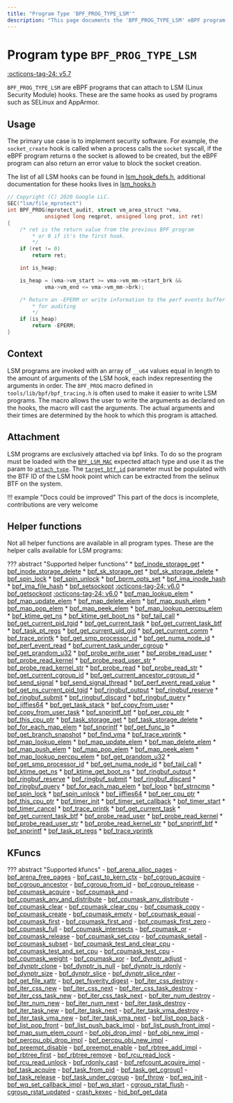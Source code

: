 ```yaml
---
title: "Program Type 'BPF_PROG_TYPE_LSM'"
description: "This page documents the 'BPF_PROG_TYPE_LSM' eBPF program type, including its definition, usage, program types that can use it, and examples."
---
```

# Program type `BPF_PROG_TYPE_LSM`

<!-- [FEATURE_TAG](BPF_PROG_TYPE_LSM) -->
[:octicons-tag-24: v5.7](https://github.com/torvalds/linux/commit/fc611f47f2188ade2b48ff6902d5cce8baac0c58)
<!-- [/FEATURE_TAG] -->

`BPF_PROG_TYPE_LSM` are eBPF programs that can attach to LSM (Linux Security Module) hooks. These are the same hooks as used by programs such as SELinux and AppArmor.

## Usage

The primary use case is to implement security software. For example, the `socket_create` hook is called when a process calls the `socket` syscall, if the eBPF program returns `0`
the socket is allowed to be created, but the eBPF program can also return an error value to block the socket creation.

The list of all LSM hooks can be found in [lsm_hook_defs.h](https://github.com/torvalds/linux/blob/457391b0380335d5e9a5babdec90ac53928b23b4/include/linux/lsm_hook_defs.h), additional documentation for these hooks lives in [lsm_hooks.h](https://github.com/torvalds/linux/blob/457391b0380335d5e9a5babdec90ac53928b23b4/include/linux/lsm_hooks.h) 

```c
// Copyright (C) 2020 Google LLC.
SEC("lsm/file_mprotect")
int BPF_PROG(mprotect_audit, struct vm_area_struct *vma,
            unsigned long reqprot, unsigned long prot, int ret)
{
    /* ret is the return value from the previous BPF program
        * or 0 if it's the first hook.
        */
    if (ret != 0)
        return ret;

    int is_heap;

    is_heap = (vma->vm_start >= vma->vm_mm->start_brk &&
            vma->vm_end <= vma->vm_mm->brk);

    /* Return an -EPERM or write information to the perf events buffer
        * for auditing
        */
    if (is_heap)
        return -EPERM;
}
```

## Context

LSM programs are invoked with an array of `__u64` values equal in length to the amount of arguments of the LSM hook, each index representing the arguments in order. The `BPF_PROG` macro defined in `tools/lib/bpf/bpf_tracing.h` is often used to make it easier to write LSM programs. The macro allows the user to write the arguments as declared on the hooks, the macro will cast the arguments. The actual arguments and their times are determined by the hook to which this program is attached.

## Attachment

LSM programs are exclusively attached via bpf links. To do so the program must be loaded with the [`BPF_LSM_MAC`](../syscall/BPF_LINK_CREATE.md#bpf_lsm_mac) expected attach type and use it as the param to [`attach_type`](../syscall/BPF_LINK_CREATE.md#attach_type). The [`target_btf_id`](../syscall/BPF_LINK_CREATE.md#target_btf_id) parameter must be populated with the BTF ID of the LSM hook point which can be extracted from the selinux BTF on the system.

!!! example "Docs could be improved"
    This part of the docs is incomplete, contributions are very welcome

## Helper functions

Not all helper functions are available in all program types. These are the helper calls available for LSM programs:

<!-- DO NOT EDIT MANUALLY -->
<!-- [PROG_HELPER_FUNC_REF] -->
??? abstract "Supported helper functions"
    * [bpf_inode_storage_get](../helper-function/bpf_inode_storage_get.md)
    * [bpf_inode_storage_delete](../helper-function/bpf_inode_storage_delete.md)
    * [bpf_sk_storage_get](../helper-function/bpf_sk_storage_get.md)
    * [bpf_sk_storage_delete](../helper-function/bpf_sk_storage_delete.md)
    * [bpf_spin_lock](../helper-function/bpf_spin_lock.md)
    * [bpf_spin_unlock](../helper-function/bpf_spin_unlock.md)
    * [bpf_bprm_opts_set](../helper-function/bpf_bprm_opts_set.md)
    * [bpf_ima_inode_hash](../helper-function/bpf_ima_inode_hash.md)
    * [bpf_ima_file_hash](../helper-function/bpf_ima_file_hash.md)
    * [bpf_setsockopt](../helper-function/bpf_setsockopt.md) [:octicons-tag-24: v6.0](https://github.com/torvalds/linux/commit/9113d7e48e9128522b9f5a54dfd30dff10509a92)
    * [bpf_getsockopt](../helper-function/bpf_getsockopt.md) [:octicons-tag-24: v6.0](https://github.com/torvalds/linux/commit/9113d7e48e9128522b9f5a54dfd30dff10509a92)
    * [bpf_map_lookup_elem](../helper-function/bpf_map_lookup_elem.md)
    * [bpf_map_update_elem](../helper-function/bpf_map_update_elem.md)
    * [bpf_map_delete_elem](../helper-function/bpf_map_delete_elem.md)
    * [bpf_map_push_elem](../helper-function/bpf_map_push_elem.md)
    * [bpf_map_pop_elem](../helper-function/bpf_map_pop_elem.md)
    * [bpf_map_peek_elem](../helper-function/bpf_map_peek_elem.md)
    * [bpf_map_lookup_percpu_elem](../helper-function/bpf_map_lookup_percpu_elem.md)
    * [bpf_ktime_get_ns](../helper-function/bpf_ktime_get_ns.md)
    * [bpf_ktime_get_boot_ns](../helper-function/bpf_ktime_get_boot_ns.md)
    * [bpf_tail_call](../helper-function/bpf_tail_call.md)
    * [bpf_get_current_pid_tgid](../helper-function/bpf_get_current_pid_tgid.md)
    * [bpf_get_current_task](../helper-function/bpf_get_current_task.md)
    * [bpf_get_current_task_btf](../helper-function/bpf_get_current_task_btf.md)
    * [bpf_task_pt_regs](../helper-function/bpf_task_pt_regs.md)
    * [bpf_get_current_uid_gid](../helper-function/bpf_get_current_uid_gid.md)
    * [bpf_get_current_comm](../helper-function/bpf_get_current_comm.md)
    * [bpf_trace_printk](../helper-function/bpf_trace_printk.md)
    * [bpf_get_smp_processor_id](../helper-function/bpf_get_smp_processor_id.md)
    * [bpf_get_numa_node_id](../helper-function/bpf_get_numa_node_id.md)
    * [bpf_perf_event_read](../helper-function/bpf_perf_event_read.md)
    * [bpf_current_task_under_cgroup](../helper-function/bpf_current_task_under_cgroup.md)
    * [bpf_get_prandom_u32](../helper-function/bpf_get_prandom_u32.md)
    * [bpf_probe_write_user](../helper-function/bpf_probe_write_user.md)
    * [bpf_probe_read_user](../helper-function/bpf_probe_read_user.md)
    * [bpf_probe_read_kernel](../helper-function/bpf_probe_read_kernel.md)
    * [bpf_probe_read_user_str](../helper-function/bpf_probe_read_user_str.md)
    * [bpf_probe_read_kernel_str](../helper-function/bpf_probe_read_kernel_str.md)
    * [bpf_probe_read](../helper-function/bpf_probe_read.md)
    * [bpf_probe_read_str](../helper-function/bpf_probe_read_str.md)
    * [bpf_get_current_cgroup_id](../helper-function/bpf_get_current_cgroup_id.md)
    * [bpf_get_current_ancestor_cgroup_id](../helper-function/bpf_get_current_ancestor_cgroup_id.md)
    * [bpf_send_signal](../helper-function/bpf_send_signal.md)
    * [bpf_send_signal_thread](../helper-function/bpf_send_signal_thread.md)
    * [bpf_perf_event_read_value](../helper-function/bpf_perf_event_read_value.md)
    * [bpf_get_ns_current_pid_tgid](../helper-function/bpf_get_ns_current_pid_tgid.md)
    * [bpf_ringbuf_output](../helper-function/bpf_ringbuf_output.md)
    * [bpf_ringbuf_reserve](../helper-function/bpf_ringbuf_reserve.md)
    * [bpf_ringbuf_submit](../helper-function/bpf_ringbuf_submit.md)
    * [bpf_ringbuf_discard](../helper-function/bpf_ringbuf_discard.md)
    * [bpf_ringbuf_query](../helper-function/bpf_ringbuf_query.md)
    * [bpf_jiffies64](../helper-function/bpf_jiffies64.md)
    * [bpf_get_task_stack](../helper-function/bpf_get_task_stack.md)
    * [bpf_copy_from_user](../helper-function/bpf_copy_from_user.md)
    * [bpf_copy_from_user_task](../helper-function/bpf_copy_from_user_task.md)
    * [bpf_snprintf_btf](../helper-function/bpf_snprintf_btf.md)
    * [bpf_per_cpu_ptr](../helper-function/bpf_per_cpu_ptr.md)
    * [bpf_this_cpu_ptr](../helper-function/bpf_this_cpu_ptr.md)
    * [bpf_task_storage_get](../helper-function/bpf_task_storage_get.md)
    * [bpf_task_storage_delete](../helper-function/bpf_task_storage_delete.md)
    * [bpf_for_each_map_elem](../helper-function/bpf_for_each_map_elem.md)
    * [bpf_snprintf](../helper-function/bpf_snprintf.md)
    * [bpf_get_func_ip](../helper-function/bpf_get_func_ip.md)
    * [bpf_get_branch_snapshot](../helper-function/bpf_get_branch_snapshot.md)
    * [bpf_find_vma](../helper-function/bpf_find_vma.md)
    * [bpf_trace_vprintk](../helper-function/bpf_trace_vprintk.md)
    * [bpf_map_lookup_elem](../helper-function/bpf_map_lookup_elem.md)
    * [bpf_map_update_elem](../helper-function/bpf_map_update_elem.md)
    * [bpf_map_delete_elem](../helper-function/bpf_map_delete_elem.md)
    * [bpf_map_push_elem](../helper-function/bpf_map_push_elem.md)
    * [bpf_map_pop_elem](../helper-function/bpf_map_pop_elem.md)
    * [bpf_map_peek_elem](../helper-function/bpf_map_peek_elem.md)
    * [bpf_map_lookup_percpu_elem](../helper-function/bpf_map_lookup_percpu_elem.md)
    * [bpf_get_prandom_u32](../helper-function/bpf_get_prandom_u32.md)
    * [bpf_get_smp_processor_id](../helper-function/bpf_get_smp_processor_id.md)
    * [bpf_get_numa_node_id](../helper-function/bpf_get_numa_node_id.md)
    * [bpf_tail_call](../helper-function/bpf_tail_call.md)
    * [bpf_ktime_get_ns](../helper-function/bpf_ktime_get_ns.md)
    * [bpf_ktime_get_boot_ns](../helper-function/bpf_ktime_get_boot_ns.md)
    * [bpf_ringbuf_output](../helper-function/bpf_ringbuf_output.md)
    * [bpf_ringbuf_reserve](../helper-function/bpf_ringbuf_reserve.md)
    * [bpf_ringbuf_submit](../helper-function/bpf_ringbuf_submit.md)
    * [bpf_ringbuf_discard](../helper-function/bpf_ringbuf_discard.md)
    * [bpf_ringbuf_query](../helper-function/bpf_ringbuf_query.md)
    * [bpf_for_each_map_elem](../helper-function/bpf_for_each_map_elem.md)
    * [bpf_loop](../helper-function/bpf_loop.md)
    * [bpf_strncmp](../helper-function/bpf_strncmp.md)
    * [bpf_spin_lock](../helper-function/bpf_spin_lock.md)
    * [bpf_spin_unlock](../helper-function/bpf_spin_unlock.md)
    * [bpf_jiffies64](../helper-function/bpf_jiffies64.md)
    * [bpf_per_cpu_ptr](../helper-function/bpf_per_cpu_ptr.md)
    * [bpf_this_cpu_ptr](../helper-function/bpf_this_cpu_ptr.md)
    * [bpf_timer_init](../helper-function/bpf_timer_init.md)
    * [bpf_timer_set_callback](../helper-function/bpf_timer_set_callback.md)
    * [bpf_timer_start](../helper-function/bpf_timer_start.md)
    * [bpf_timer_cancel](../helper-function/bpf_timer_cancel.md)
    * [bpf_trace_printk](../helper-function/bpf_trace_printk.md)
    * [bpf_get_current_task](../helper-function/bpf_get_current_task.md)
    * [bpf_get_current_task_btf](../helper-function/bpf_get_current_task_btf.md)
    * [bpf_probe_read_user](../helper-function/bpf_probe_read_user.md)
    * [bpf_probe_read_kernel](../helper-function/bpf_probe_read_kernel.md)
    * [bpf_probe_read_user_str](../helper-function/bpf_probe_read_user_str.md)
    * [bpf_probe_read_kernel_str](../helper-function/bpf_probe_read_kernel_str.md)
    * [bpf_snprintf_btf](../helper-function/bpf_snprintf_btf.md)
    * [bpf_snprintf](../helper-function/bpf_snprintf.md)
    * [bpf_task_pt_regs](../helper-function/bpf_task_pt_regs.md)
    * [bpf_trace_vprintk](../helper-function/bpf_trace_vprintk.md)
<!-- [/PROG_HELPER_FUNC_REF] -->

## KFuncs

<!-- [PROG_KFUNC_REF] -->
??? abstract "Supported kfuncs"
    - [bpf_arena_alloc_pages](../kfuncs/bpf_arena_alloc_pages.md)
    - [bpf_arena_free_pages](../kfuncs/bpf_arena_free_pages.md)
    - [bpf_cast_to_kern_ctx](../kfuncs/bpf_cast_to_kern_ctx.md)
    - [bpf_cgroup_acquire](../kfuncs/bpf_cgroup_acquire.md)
    - [bpf_cgroup_ancestor](../kfuncs/bpf_cgroup_ancestor.md)
    - [bpf_cgroup_from_id](../kfuncs/bpf_cgroup_from_id.md)
    - [bpf_cgroup_release](../kfuncs/bpf_cgroup_release.md)
    - [bpf_cpumask_acquire](../kfuncs/bpf_cpumask_acquire.md)
    - [bpf_cpumask_and](../kfuncs/bpf_cpumask_and.md)
    - [bpf_cpumask_any_and_distribute](../kfuncs/bpf_cpumask_any_and_distribute.md)
    - [bpf_cpumask_any_distribute](../kfuncs/bpf_cpumask_any_distribute.md)
    - [bpf_cpumask_clear](../kfuncs/bpf_cpumask_clear.md)
    - [bpf_cpumask_clear_cpu](../kfuncs/bpf_cpumask_clear_cpu.md)
    - [bpf_cpumask_copy](../kfuncs/bpf_cpumask_copy.md)
    - [bpf_cpumask_create](../kfuncs/bpf_cpumask_create.md)
    - [bpf_cpumask_empty](../kfuncs/bpf_cpumask_empty.md)
    - [bpf_cpumask_equal](../kfuncs/bpf_cpumask_equal.md)
    - [bpf_cpumask_first](../kfuncs/bpf_cpumask_first.md)
    - [bpf_cpumask_first_and](../kfuncs/bpf_cpumask_first_and.md)
    - [bpf_cpumask_first_zero](../kfuncs/bpf_cpumask_first_zero.md)
    - [bpf_cpumask_full](../kfuncs/bpf_cpumask_full.md)
    - [bpf_cpumask_intersects](../kfuncs/bpf_cpumask_intersects.md)
    - [bpf_cpumask_or](../kfuncs/bpf_cpumask_or.md)
    - [bpf_cpumask_release](../kfuncs/bpf_cpumask_release.md)
    - [bpf_cpumask_set_cpu](../kfuncs/bpf_cpumask_set_cpu.md)
    - [bpf_cpumask_setall](../kfuncs/bpf_cpumask_setall.md)
    - [bpf_cpumask_subset](../kfuncs/bpf_cpumask_subset.md)
    - [bpf_cpumask_test_and_clear_cpu](../kfuncs/bpf_cpumask_test_and_clear_cpu.md)
    - [bpf_cpumask_test_and_set_cpu](../kfuncs/bpf_cpumask_test_and_set_cpu.md)
    - [bpf_cpumask_test_cpu](../kfuncs/bpf_cpumask_test_cpu.md)
    - [bpf_cpumask_weight](../kfuncs/bpf_cpumask_weight.md)
    - [bpf_cpumask_xor](../kfuncs/bpf_cpumask_xor.md)
    - [bpf_dynptr_adjust](../kfuncs/bpf_dynptr_adjust.md)
    - [bpf_dynptr_clone](../kfuncs/bpf_dynptr_clone.md)
    - [bpf_dynptr_is_null](../kfuncs/bpf_dynptr_is_null.md)
    - [bpf_dynptr_is_rdonly](../kfuncs/bpf_dynptr_is_rdonly.md)
    - [bpf_dynptr_size](../kfuncs/bpf_dynptr_size.md)
    - [bpf_dynptr_slice](../kfuncs/bpf_dynptr_slice.md)
    - [bpf_dynptr_slice_rdwr](../kfuncs/bpf_dynptr_slice_rdwr.md)
    - [bpf_get_file_xattr](../kfuncs/bpf_get_file_xattr.md)
    - [bpf_get_fsverity_digest](../kfuncs/bpf_get_fsverity_digest.md)
    - [bpf_iter_css_destroy](../kfuncs/bpf_iter_css_destroy.md)
    - [bpf_iter_css_new](../kfuncs/bpf_iter_css_new.md)
    - [bpf_iter_css_next](../kfuncs/bpf_iter_css_next.md)
    - [bpf_iter_css_task_destroy](../kfuncs/bpf_iter_css_task_destroy.md)
    - [bpf_iter_css_task_new](../kfuncs/bpf_iter_css_task_new.md)
    - [bpf_iter_css_task_next](../kfuncs/bpf_iter_css_task_next.md)
    - [bpf_iter_num_destroy](../kfuncs/bpf_iter_num_destroy.md)
    - [bpf_iter_num_new](../kfuncs/bpf_iter_num_new.md)
    - [bpf_iter_num_next](../kfuncs/bpf_iter_num_next.md)
    - [bpf_iter_task_destroy](../kfuncs/bpf_iter_task_destroy.md)
    - [bpf_iter_task_new](../kfuncs/bpf_iter_task_new.md)
    - [bpf_iter_task_next](../kfuncs/bpf_iter_task_next.md)
    - [bpf_iter_task_vma_destroy](../kfuncs/bpf_iter_task_vma_destroy.md)
    - [bpf_iter_task_vma_new](../kfuncs/bpf_iter_task_vma_new.md)
    - [bpf_iter_task_vma_next](../kfuncs/bpf_iter_task_vma_next.md)
    - [bpf_list_pop_back](../kfuncs/bpf_list_pop_back.md)
    - [bpf_list_pop_front](../kfuncs/bpf_list_pop_front.md)
    - [bpf_list_push_back_impl](../kfuncs/bpf_list_push_back_impl.md)
    - [bpf_list_push_front_impl](../kfuncs/bpf_list_push_front_impl.md)
    - [bpf_map_sum_elem_count](../kfuncs/bpf_map_sum_elem_count.md)
    - [bpf_obj_drop_impl](../kfuncs/bpf_obj_drop_impl.md)
    - [bpf_obj_new_impl](../kfuncs/bpf_obj_new_impl.md)
    - [bpf_percpu_obj_drop_impl](../kfuncs/bpf_percpu_obj_drop_impl.md)
    - [bpf_percpu_obj_new_impl](../kfuncs/bpf_percpu_obj_new_impl.md)
    - [bpf_preempt_disable](../kfuncs/bpf_preempt_disable.md)
    - [bpf_preempt_enable](../kfuncs/bpf_preempt_enable.md)
    - [bpf_rbtree_add_impl](../kfuncs/bpf_rbtree_add_impl.md)
    - [bpf_rbtree_first](../kfuncs/bpf_rbtree_first.md)
    - [bpf_rbtree_remove](../kfuncs/bpf_rbtree_remove.md)
    - [bpf_rcu_read_lock](../kfuncs/bpf_rcu_read_lock.md)
    - [bpf_rcu_read_unlock](../kfuncs/bpf_rcu_read_unlock.md)
    - [bpf_rdonly_cast](../kfuncs/bpf_rdonly_cast.md)
    - [bpf_refcount_acquire_impl](../kfuncs/bpf_refcount_acquire_impl.md)
    - [bpf_task_acquire](../kfuncs/bpf_task_acquire.md)
    - [bpf_task_from_pid](../kfuncs/bpf_task_from_pid.md)
    - [bpf_task_get_cgroup1](../kfuncs/bpf_task_get_cgroup1.md)
    - [bpf_task_release](../kfuncs/bpf_task_release.md)
    - [bpf_task_under_cgroup](../kfuncs/bpf_task_under_cgroup.md)
    - [bpf_throw](../kfuncs/bpf_throw.md)
    - [bpf_wq_init](../kfuncs/bpf_wq_init.md)
    - [bpf_wq_set_callback_impl](../kfuncs/bpf_wq_set_callback_impl.md)
    - [bpf_wq_start](../kfuncs/bpf_wq_start.md)
    - [cgroup_rstat_flush](../kfuncs/cgroup_rstat_flush.md)
    - [cgroup_rstat_updated](../kfuncs/cgroup_rstat_updated.md)
    - [crash_kexec](../kfuncs/crash_kexec.md)
    - [hid_bpf_get_data](../kfuncs/hid_bpf_get_data.md)
<!-- [/PROG_KFUNC_REF] -->

